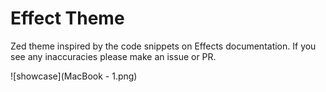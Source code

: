 # Effect Theme

Zed theme inspired by the code snippets on Effects documentation. If you see any inaccuracies please make an issue or PR.

![showcase](MacBook - 1.png)
